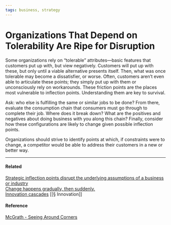 ```yaml
---
tags: business, strategy
---
```

# Organizations That Depend on Tolerability Are Ripe for Disruption

Some organizations rely on “tolerable” attributes—basic features that customers put up with, but view negatively. Customers will put up with these, but only until a viable alternative presents itself. Then, what was once tolerable may become a dissatisfier, or worse. Often, customers aren’t even able to articulate these points; they simply put up with them or unconsciously rely on workarounds. These friction points are the places most vulnerable to inflection points. Understanding them are key to survival.

Ask: who else is fulfilling the same or similar jobs to be done? From there, evaluate the consumption chain that consumers must go through to complete their job. Where does it break down? What are the positives and negatives about doing business with you along this chain? Finally, consider how these configurations are likely to change given possible inflection points.

Organizations should strive to identify points at which, if constraints were to change, a competitor would be able to address their customers in a new or better way.

---

#### Related

[Strategic inflection points disrupt the underlying assumptions of a business or industry](https://publish.obsidian.md/mobydiction/notes/Strategic+inflection+points+disrupt+the+underlying+assumptions+of+a+business+or+industry)  
[Change happens gradually, then suddenly.](https://publish.obsidian.md/mobydiction/notes/Change+happens+gradually%2C+then+suddenly.)  
[Innovation cascades](https://publish.obsidian.md/mobydiction/notes/Innovation+cascades)
[[§ Innovation]]

#### Reference

[McGrath - Seeing Around Corners](https://publish.obsidian.md/mobydiction/McGrath+-+Seeing+Around+Corners)